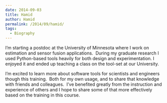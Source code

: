 ```yaml
---
date: 2014-09-03
title: Hamid
author: Hamid
permalink: /2014/09/hamid/
tags:
  - Biography
---
```

I&#8217;m starting a postdoc at the University of Minnesota where I work on estimation and sensor fusion applications.  During my graduate research I used Python-based tools heavily for both design and experimentation. I enjoyed it and ended up teaching a class on the tool-set at our University.

I&#8217;m excited to learn more about software tools for scientists and engineers though this training.  Both for my own usage, and to share that knowledge with friends and colleagues.  I&#8217;ve benefited greatly from the instruction and experience of others and I hope to share some of that more effectively based on the training in this course.
